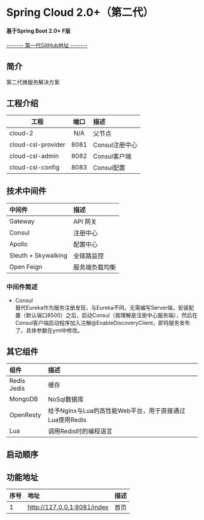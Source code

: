 # Spring Cloud 2.0+（第二代） #
#### 基于Spring Boot 2.0+ F版  ####
[------- 第一代GitHub地址 -------](https://github.com/FrankCy/cloud)
## 简介 ##
第二代微服务解决方案

## 工程介绍 ##
工程|端口|描述
---|:--:|:---
cloud-2|N/A|父节点
cloud-csl-provider|8081|Consul注册中心
cloud-csl-admin|8082|Consul客户端
cloud-csl-config|8083|Consul配置

## 技术中间件 ##
中间件|描述
:---|:---
Gateway|API 网关
Consul|注册中心
Apollo|配置中心
Sleuth + Skywalking|全链路监控
Open Feign| 服务端负载均衡

### 中间件简述 ###
- Consul <br/>
替代Eureka作为服务注册发现，与Eureka不同，无需编写Server端，安装配置（默认端口8500）之后，启动Consul（我理解是注册中心服务端），然后在Consul客户端启动程序加入注解@EnableDiscoveryClient，即将服务发布了。具体参数在yml中修改。

## 其它组件 ##
组件|描述
:---|:---
Redis Jedis|缓存
MongoDB|NoSql数据库
OpenResty|给予Nginx与Lua的高性能Web平台，用于直接通过Lua使用Redis
Lua|调用Redis时的编程语言

## 启动顺序 ##

## 功能地址 ##
序号|地址|描述
:---|:---|:---
1|http://127.0.0.1:8081/index|首页|
